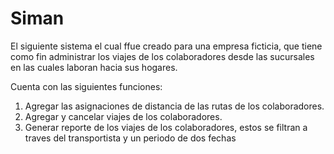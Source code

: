 # Siman
El siguiente sistema el cual ffue creado para una empresa ficticia, que tiene como fin administrar los viajes de los colaboradores desde las sucursales en las cuales laboran hacia sus hogares.

Cuenta con las siguientes funciones:
1. Agregar las asignaciones de distancia de las rutas de los colaboradores.
2. Agregar y cancelar viajes de los colaboradores.
3. Generar reporte de los viajes de los colaboradores, estos se filtran a traves del transportista y un periodo de dos fechas
